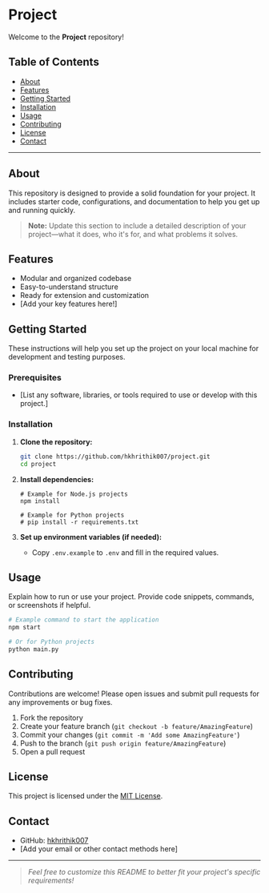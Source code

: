 # Project

Welcome to the **Project** repository!

## Table of Contents

- [About](#about)
- [Features](#features)
- [Getting Started](#getting-started)
- [Installation](#installation)
- [Usage](#usage)
- [Contributing](#contributing)
- [License](#license)
- [Contact](#contact)

---

## About

This repository is designed to provide a solid foundation for your project. It includes starter code, configurations, and documentation to help you get up and running quickly.

> **Note:** Update this section to include a detailed description of your project—what it does, who it's for, and what problems it solves.

## Features

- Modular and organized codebase
- Easy-to-understand structure
- Ready for extension and customization
- [Add your key features here!]

## Getting Started

These instructions will help you set up the project on your local machine for development and testing purposes.

### Prerequisites

- [List any software, libraries, or tools required to use or develop with this project.]

### Installation

1. **Clone the repository:**
   ```bash
   git clone https://github.com/hkhrithik007/project.git
   cd project
   ```

2. **Install dependencies:**
   ```
   # Example for Node.js projects
   npm install

   # Example for Python projects
   # pip install -r requirements.txt
   ```

3. **Set up environment variables (if needed):**
   - Copy `.env.example` to `.env` and fill in the required values.

## Usage

Explain how to run or use your project. Provide code snippets, commands, or screenshots if helpful.

```bash
# Example command to start the application
npm start

# Or for Python projects
python main.py
```

## Contributing

Contributions are welcome! Please open issues and submit pull requests for any improvements or bug fixes.

1. Fork the repository
2. Create your feature branch (`git checkout -b feature/AmazingFeature`)
3. Commit your changes (`git commit -m 'Add some AmazingFeature'`)
4. Push to the branch (`git push origin feature/AmazingFeature`)
5. Open a pull request

## License

This project is licensed under the [MIT License](LICENSE).

## Contact

- GitHub: [hkhrithik007](https://github.com/hkhrithik007)
- [Add your email or other contact methods here]

---

> _Feel free to customize this README to better fit your project's specific requirements!_
